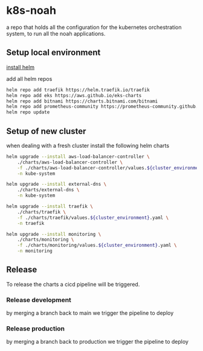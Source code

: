 # k8s-noah

a repo that holds all the configuration for the kubernetes orchestration system, to run all the noah applications.


## Setup local environment

[install helm](https://helm.sh/docs/intro/install/)

add all helm repos
```bash
helm repo add traefik https://helm.traefik.io/traefik
helm repo add eks https://aws.github.io/eks-charts
helm repo add bitnami https://charts.bitnami.com/bitnami
helm repo add prometheus-community https://prometheus-community.github.io/helm-charts
helm repo update
```


## Setup of new cluster

when dealing with a fresh cluster install the following helm charts 

```bash
helm upgrade --install aws-load-balancer-controller \
    ./charts/aws-load-balancer-controller \
    -f ./charts/aws-load-balancer-controller/values.${cluster_environment}.yaml \
    -n kube-system

helm upgrade --install external-dns \
    ./charts/external-dns \
    -n kube-system

helm upgrade --install traefik \
    ./charts/traefik \
    -f ./charts/traefik/values.${cluster_environment}.yaml \
    -n traefik

helm upgrade --install monitoring \
    ./charts/monitoring \
    -f ./charts/monitoring/values.${cluster_environment}.yaml \
    -n monitoring
```

## Release

To release the charts a cicd pipeline will be triggered.

### Release development

by merging a branch back to main we trigger the pipeline to deploy

### Release production

by merging a branch back to production we trigger the pipeline to deploy

